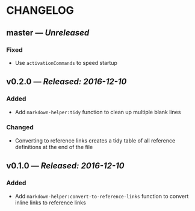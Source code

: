 # CHANGELOG

## **master** &mdash; *Unreleased*

### Fixed

* Use `activationCommands` to speed startup

## **v0.2.0** &mdash; *Released: 2016-12-10*

### Added

* Add `markdown-helper:tidy` function to clean up multiple blank lines

### Changed

* Converting to reference links creates a tidy table of all reference definitions at the end of the file

## **v0.1.0** &mdash; *Released: 2016-12-10*

### Added

* Add `markdown-helper:convert-to-reference-links` function to convert inline links to reference links
